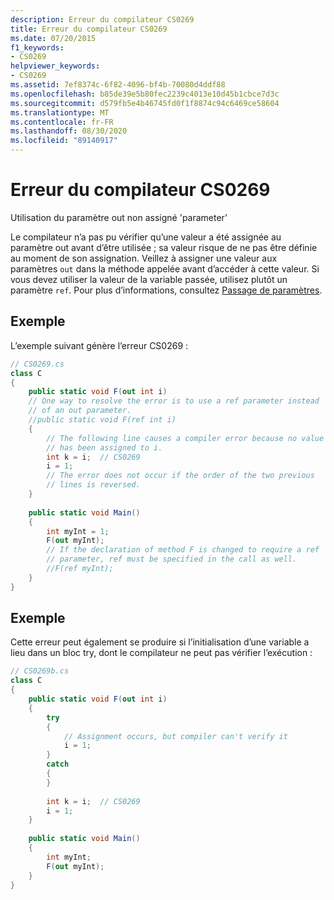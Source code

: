 ```yaml
---
description: Erreur du compilateur CS0269
title: Erreur du compilateur CS0269
ms.date: 07/20/2015
f1_keywords:
- CS0269
helpviewer_keywords:
- CS0269
ms.assetid: 7ef8374c-6f82-4096-bf4b-70080d4ddf88
ms.openlocfilehash: b85de39e5b80fec2239c4013e10d45b1cbce7d3c
ms.sourcegitcommit: d579fb5e4b46745fd0f1f8874c94c6469ce58604
ms.translationtype: MT
ms.contentlocale: fr-FR
ms.lasthandoff: 08/30/2020
ms.locfileid: "89140917"
---
```

# <a name="compiler-error-cs0269"></a>Erreur du compilateur CS0269
Utilisation du paramètre out non assigné 'parameter'  
  
 Le compilateur n’a pas pu vérifier qu’une valeur a été assignée au paramètre out avant d’être utilisée ; sa valeur risque de ne pas être définie au moment de son assignation. Veillez à assigner une valeur aux paramètres `out` dans la méthode appelée avant d’accéder à cette valeur. Si vous devez utiliser la valeur de la variable passée, utilisez plutôt un paramètre `ref`. Pour plus d’informations, consultez [Passage de paramètres](../../programming-guide/classes-and-structs/passing-parameters.md).  
  
## <a name="example"></a>Exemple  
 L’exemple suivant génère l’erreur CS0269 :  
  
```csharp  
// CS0269.cs  
class C  
{  
    public static void F(out int i)  
    // One way to resolve the error is to use a ref parameter instead  
    // of an out parameter.  
    //public static void F(ref int i)  
    {  
        // The following line causes a compiler error because no value  
        // has been assigned to i.  
        int k = i;  // CS0269  
        i = 1;  
        // The error does not occur if the order of the two previous
        // lines is reversed.  
    }  
  
    public static void Main()  
    {  
        int myInt = 1;  
        F(out myInt);  
        // If the declaration of method F is changed to require a ref  
        // parameter, ref must be specified in the call as well.  
        //F(ref myInt);  
    }  
}  
```  
  
## <a name="example"></a>Exemple  
 Cette erreur peut également se produire si l’initialisation d’une variable a lieu dans un bloc try, dont le compilateur ne peut pas vérifier l’exécution :  
  
```csharp  
// CS0269b.cs  
class C  
{  
    public static void F(out int i)  
    {  
        try  
        {  
            // Assignment occurs, but compiler can't verify it  
            i = 1;  
        }  
        catch  
        {  
        }  
  
        int k = i;  // CS0269  
        i = 1;  
    }  
  
    public static void Main()  
    {  
        int myInt;  
        F(out myInt);  
    }  
}  
```
